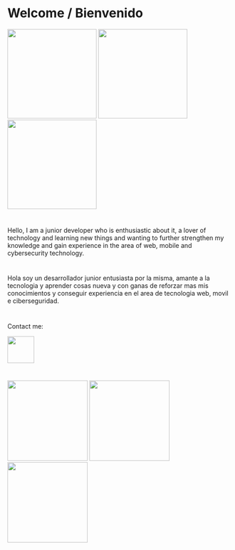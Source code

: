 
<h1>Welcome / Bienvenido</h1>

<img src="https://media.giphy.com/media/y0NFayaBeiWEU/giphy.gif" width="200px"> <img src="https://media.giphy.com/media/bGgsc5mWoryfgKBx1u/giphy.gif" width="200px"> <img src="https://media.giphy.com/media/pzmbXFDiRbEEk1vCtP/giphy.gif" width="200px">
 
 #

Hello, I am a junior developer who is enthusiastic about it, a lover of technology and learning new things and wanting to further strengthen my knowledge and gain experience in the area of web, mobile and cybersecurity technology.

#

Hola soy un desarrollador junior entusiasta por la misma, amante a la tecnologia y aprender cosas nueva y con ganas de reforzar mas mis conocimientos y conseguir experiencia en el area de tecnologia web, movil e ciberseguridad.

#
Contact me:

<a href="https://www.linkedin.com/in/carlos-jose-linares-rodriguez-650462b0/"><img src="https://cdn-icons-png.flaticon.com/512/174/174857.png" width="60px"></a>

#

<img src="https://brandslogos.com/wp-content/uploads/images/large/java-logo-1.png" width="180px"> <img src="https://upload.wikimedia.org/wikipedia/commons/6/6a/JavaScript-logo.png" width="180px"> <img src="https://encrypted-tbn0.gstatic.com/images?q=tbn:ANd9GcSE3Q0hqa7f5qAOF6mtf_kAsx_3QcHGE53ICA&usqp=CAU" width="180px">




